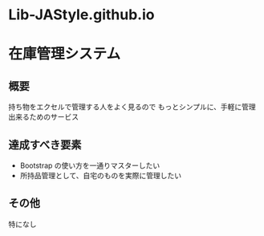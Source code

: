 # Lib-JAStyle.github.io

# 在庫管理システム

## 概要

持ち物をエクセルで管理する人をよく見るので
もっとシンプルに、手軽に管理出来るためのサービス

## 達成すべき要素

- Bootstrap の使い方を一通りマスターしたい
- 所持品管理として、自宅のものを実際に管理したい

## その他

特になし
